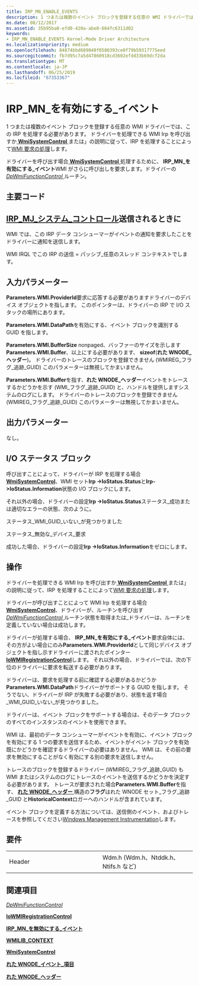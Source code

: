 ```yaml
---
title: IRP_MN_ENABLE_EVENTS
description: 1 つまたは複数のイベント ブロックを登録する任意の WMI ドライバーでは、この IRP を処理する必要があります。
ms.date: 08/12/2017
ms.assetid: 35b95ba0-efd0-420a-abe0-664fc6311d02
keywords:
- IRP_MN_ENABLE_EVENTS Kernel-Mode Driver Architecture
ms.localizationpriority: medium
ms.openlocfilehash: 84874bbd689040f0580393ce0f79b59317775eed
ms.sourcegitcommit: fb7d95c7a5d47860918cd3602efdd33b69dcf2da
ms.translationtype: MT
ms.contentlocale: ja-JP
ms.lasthandoff: 06/25/2019
ms.locfileid: "67353367"
---
```

# <a name="irpmnenableevents"></a>IRP\_MN\_を有効にする\_イベント


1 つまたは複数のイベント ブロックを登録する任意の WMI ドライバーでは、この IRP を処理する必要があります。 ドライバーを処理できる WMI Irp を呼び出すか[ **WmiSystemControl** ](https://docs.microsoft.com/windows-hardware/drivers/ddi/content/wmilib/nf-wmilib-wmisystemcontrol)または」の説明に従って、IRP を処理することによって[WMI 要求の処理](https://docs.microsoft.com/windows-hardware/drivers/kernel/handling-wmi-requests)します。

ドライバーを呼び出す場合[ **WmiSystemControl** ](https://docs.microsoft.com/windows-hardware/drivers/ddi/content/wmilib/nf-wmilib-wmisystemcontrol)処理するために、 **IRP\_MN\_を有効にする\_イベント**WMI がさらに呼び出しを要求します。ドライバーの[ *DpWmiFunctionControl* ](https://docs.microsoft.com/windows-hardware/drivers/ddi/content/wmilib/nc-wmilib-wmi_function_control_callback)ルーチン。

<a name="major-code"></a>主要コード
----------

[**IRP\_MJ\_システム\_コントロール**](irp-mj-system-control.md)送信されるときに
---------

WMI では、この IRP データ コンシューマーがイベントの通知を要求したことをドライバーに通知を送信します。

WMI IRQL でこの IRP の送信 = パッシブ\_任意のスレッド コンテキストでします。

## <a name="input-parameters"></a>入力パラメーター


**Parameters.WMI.ProviderId**要求に応答する必要がありますドライバーのデバイス オブジェクトを指します。 このポインターは、ドライバーの IRP で I/O スタックの場所にあります。

**Parameters.WMI.DataPath**を有効にする、イベント ブロックを識別する GUID を指します。

**Parameters.WMI.BufferSize** nonpaged、バッファーのサイズを示します**Parameters.WMI.Buffer**、以上にする必要があります、 **sizeof**(**れた WNODE\_ヘッダー**)。 ドライバーのトレースのブロックを登録できません (WMIREG\_フラグ\_追跡\_GUID) このパラメーターは無視してかまいません。

**Parameters.WMI.Buffer**を指す、**れた WNODE\_ヘッダー**イベントをトレースするかどうかを示す (WMI\_フラグ\_追跡\_GUID) と、ハンドルを提供しますシステムのログにします。 ドライバーのトレースのブロックを登録できません (WMIREG\_フラグ\_追跡\_GUID) このパラメーターは無視してかまいません。

## <a name="output-parameters"></a>出力パラメーター


なし。

## <a name="io-status-block"></a>I/O ステータス ブロック


呼び出すことによって、ドライバーが IRP を処理する場合[ **WmiSystemControl**](https://docs.microsoft.com/windows-hardware/drivers/ddi/content/wmilib/nf-wmilib-wmisystemcontrol)、WMI セット**Irp -&gt;IoStatus.Status**と**Irp-&gt;IoStatus.Information**状態の I/O ブロックにします。

それ以外の場合、ドライバーの設定**Irp -&gt;IoStatus.Status**ステータス\_成功または適切なエラーの状態、次のように。

ステータス\_WMI\_GUID\_いない\_が見つかりました

ステータス\_無効な\_デバイス\_要求

成功した場合、ドライバーの設定**Irp -&gt;IoStatus.Information**をゼロにします。

<a name="operation"></a>操作
---------

ドライバーを処理できる WMI Irp を呼び出すか[ **WmiSystemControl** ](https://docs.microsoft.com/windows-hardware/drivers/ddi/content/wmilib/nf-wmilib-wmisystemcontrol)または」の説明に従って、IRP を処理することによって[WMI 要求の処理](https://docs.microsoft.com/windows-hardware/drivers/kernel/handling-wmi-requests)します。

ドライバーが呼び出すことによって WMI Irp を処理する場合[ **WmiSystemControl**](https://docs.microsoft.com/windows-hardware/drivers/ddi/content/wmilib/nf-wmilib-wmisystemcontrol)、ドライバーが、ルーチンを呼び出す[ *DpWmiFunctionControl* ](https://docs.microsoft.com/windows-hardware/drivers/ddi/content/wmilib/nc-wmilib-wmi_function_control_callback)ルーチン状態を取得または\_ドライバーは、ルーチンを定義していない場合は成功します。

ドライバーが処理する場合、 **IRP\_MN\_を有効にする\_イベント**要求自体には、その方がよい場合にのみ**Parameters.WMI.ProviderId**として同じデバイス オブジェクトを指し示すドライバーに渡されたポインター [ **IoWMIRegistrationControl**](https://docs.microsoft.com/windows-hardware/drivers/ddi/content/wdm/nf-wdm-iowmiregistrationcontrol)します。 それ以外の場合、ドライバーでは、次の下位のドライバーに要求を転送する必要があります。

ドライバーは、要求を処理する前に確認する必要があるかどうか**Parameters.WMI.DataPath**ドライバーがサポートする GUID を指します。 そうでない、ドライバーが IRP が失敗する必要があり、状態を返す場合\_WMI\_GUID\_いない\_が見つかりました。

ドライバーは、イベント ブロックをサポートする場合は、そのデータ ブロックのすべてのインスタンスのイベントを使用できます。

WMI は、最初のデータ コンシューマーがイベントを有効に、イベント ブロックを有効にする 1 つの要求を送信するため、イベントがイベント ブロックを有効既にかどうかを確認するドライバーの必要はありません。 WMI は、その前の要求を無効にすることがなく有効にする別の要求を送信しません。

トレースのブロックを登録するドライバー (WMIREG\_フラグ\_追跡\_GUID) も WMI またはシステムのログにトレースのイベントを送信するかどうかを決定する必要があります。 トレースが要求された場合**Parameters.WMI.Buffer**を指す、 [**れた WNODE\_ヘッダー** ](https://docs.microsoft.com/windows-hardware/drivers/ddi/content/wmistr/ns-wmistr-_wnode_header)構造の**フラグ**はれた WNODE セット\_フラグ\_追跡\_GUID と**HistoricalContext**ロガーへのハンドルが含まれています。

イベント ブロックを定義する方法については、送信側のイベント、およびトレースを参照してください[Windows Management Instrumentation](https://docs.microsoft.com/windows-hardware/drivers/kernel/implementing-wmi)します。

<a name="requirements"></a>要件
------------

<table>
<colgroup>
<col width="50%" />
<col width="50%" />
</colgroup>
<tbody>
<tr class="odd">
<td><p>Header</p></td>
<td>Wdm.h (Wdm.h、Ntddk.h、Ntifs.h など)</td>
</tr>
</tbody>
</table>

## <a name="see-also"></a>関連項目


[*DpWmiFunctionControl*](https://docs.microsoft.com/windows-hardware/drivers/ddi/content/wmilib/nc-wmilib-wmi_function_control_callback)

[**IoWMIRegistrationControl**](https://docs.microsoft.com/windows-hardware/drivers/ddi/content/wdm/nf-wdm-iowmiregistrationcontrol)

[**IRP\_MN\_を無効にする\_イベント**](irp-mn-disable-events.md)

[**WMILIB\_CONTEXT**](https://docs.microsoft.com/windows-hardware/drivers/ddi/content/wmilib/ns-wmilib-_wmilib_context)

[**WmiSystemControl**](https://docs.microsoft.com/windows-hardware/drivers/ddi/content/wmilib/nf-wmilib-wmisystemcontrol)

[**れた WNODE\_イベント\_項目**](https://docs.microsoft.com/windows-hardware/drivers/ddi/content/wmistr/ns-wmistr-tagwnode_event_item)

[**れた WNODE\_ヘッダー**](https://docs.microsoft.com/windows-hardware/drivers/ddi/content/wmistr/ns-wmistr-_wnode_header)

 

 




